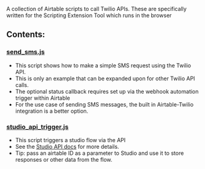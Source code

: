 A collection of Airtable scripts to call Twilio APIs.
These are specifically written for the Scripting Extension Tool which runs in the browser

## Contents:

### [send_sms.js](/scripts/send_sms.js)
- This script shows how to make a simple SMS request using the Twilio API.
- This is only an example that can be expanded upon for other Twilio API calls.
- The optional status callback requires set up via the webhook automation trigger within Airtable
- For the use case of sending SMS messages, the built in Airtable-Twilio integration is a better option.

### [studio_api_trigger.js](/scripts/studio_api_trigger.js)
- This script triggers a studio flow via the API
- See the [Studio API docs](https://www.twilio.com/docs/studio/rest-api/v2/execution#create-an-execution-to-trigger-a-flow) for more details.
- Tip: pass an airtable ID as a parameter to Studio and use it to store responses or other data from the flow.
